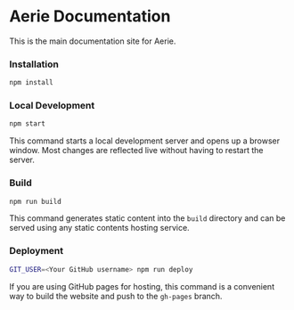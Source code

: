 # Aerie Documentation

This is the main documentation site for Aerie.

### Installation

```sh
npm install
```

### Local Development

```sh
npm start
```

This command starts a local development server and opens up a browser window. Most changes are reflected live without having to restart the server.

### Build

```sh
npm run build
```

This command generates static content into the `build` directory and can be served using any static contents hosting service.

### Deployment

```sh
GIT_USER=<Your GitHub username> npm run deploy
```

If you are using GitHub pages for hosting, this command is a convenient way to build the website and push to the `gh-pages` branch.

